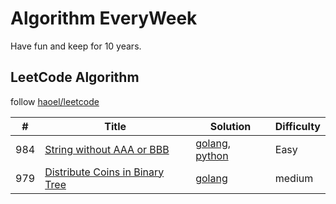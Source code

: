 # Algorithm EveryWeek

Have fun and keep for 10 years.

## LeetCode Algorithm

follow [haoel/leetcode](https://github.com/haoel/leetcode)

| #   | Title | Solution | Difficulty |
|-----| ----- | -------- | ---------- |
|984  |[String without AAA or BBB](https://leetcode.com/problems/string-without-aaa-or-bbb/submissions/)|[golang](./algorithm/golang/string_without_3a_3b.go), [python](./algorithm/python/string_without_3a_3b.py)|Easy|
|979  |[Distribute Coins in Binary Tree](https://leetcode.com/problems/distribute-coins-in-binary-tree/submissions/)|[golang](./algorithm/golang/distribute_coins_in_binary_tree.go)|medium|
